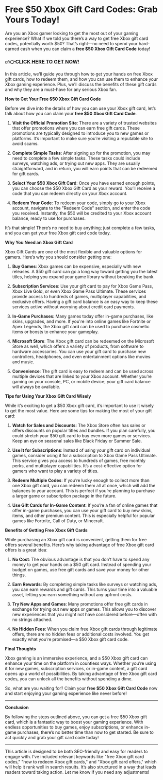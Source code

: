 # Free $50 Xbox Gift Card Codes: Grab Yours Today!

Are you an Xbox gamer looking to get the most out of your gaming experience? What if we told you there’s a way to get free Xbox gift card codes, potentially worth $50? That’s right—no need to spend your hard-earned cash when you can claim a **free $50 Xbox Gift Card Code** today!

### [✅👉CLICK HERE TO GET NOW!](https://freerewards.xyz/xbox/go/)

In this article, we’ll guide you through how to get your hands on free Xbox gift cards, how to redeem them, and how you can use them to enhance your Xbox gaming experience. Plus, we'll discuss the benefits of these gift cards and why they are a must-have for any serious Xbox fan.

**How to Get Your Free $50 Xbox Gift Card Code**

Before we dive into the details of how you can use your Xbox gift card, let’s talk about how you can claim your **free $50 Xbox Gift Card Code**. 

1. **Visit the Official Promotion Site**: There are a variety of trusted websites that offer promotions where you can earn free gift cards. These promotions are typically designed to introduce you to new games or platforms. It’s important to make sure you’re visiting a reputable site to avoid scams.

2. **Complete Simple Tasks**: After signing up for the promotion, you may need to complete a few simple tasks. These tasks could include surveys, watching ads, or trying out new apps. They are usually straightforward, and in return, you will earn points that can be redeemed for gift cards.

3. **Select Your $50 Xbox Gift Card**: Once you have earned enough points, you can choose the $50 Xbox Gift Card as your reward. You’ll receive a code that you can redeem directly on your Xbox account.

4. **Redeem Your Code**: To redeem your code, simply go to your Xbox account, navigate to the "Redeem Code" section, and enter the code you received. Instantly, the $50 will be credited to your Xbox account balance, ready to use for purchases.

It’s that simple! There’s no need to buy anything; just complete a few tasks, and you can get your free Xbox gift card code today.

**Why You Need an Xbox Gift Card**

Xbox Gift Cards are one of the most flexible and valuable options for gamers. Here’s why you should consider getting one:

1. **Buy Games**: Xbox games can be expensive, especially with new releases. A $50 gift card can go a long way toward getting you the latest titles, helping you expand your game library without breaking the bank.

2. **Subscription Services**: Use your gift card to pay for Xbox Game Pass, Xbox Live Gold, or even Xbox Game Pass Ultimate. These services provide access to hundreds of games, multiplayer capabilities, and exclusive offers. Having a gift card balance is an easy way to keep these services active without worrying about credit card payments.

3. **In-Game Purchases**: Many games today offer in-game purchases, like skins, upgrades, and more. If you're into online games like Fortnite or Apex Legends, the Xbox gift card can be used to purchase cosmetic items or boosts to enhance your gameplay.

4. **Microsoft Store**: The Xbox gift card can be redeemed on the Microsoft Store as well, which offers a variety of products, from software to hardware accessories. You can use your gift card to purchase new controllers, headphones, and even entertainment options like movies and music.

5. **Convenience**: The gift card is easy to redeem and can be used across multiple devices that are linked to your Xbox account. Whether you’re gaming on your console, PC, or mobile device, your gift card balance will always be available.

**Tips for Using Your Xbox Gift Card Wisely**

While it’s exciting to get a $50 Xbox gift card, it’s important to use it wisely to get the most value. Here are some tips for making the most of your gift card:

1. **Watch for Sales and Discounts**: The Xbox Store often has sales or offers discounts on popular titles and bundles. If you plan carefully, you could stretch your $50 gift card to buy even more games or services. Keep an eye on seasonal sales like Black Friday or Summer Sale.

2. **Use It for Subscriptions**: Instead of using your gift card on individual games, consider using it for a subscription to Xbox Game Pass Ultimate. This service gives you access to hundreds of games, free monthly perks, and multiplayer capabilities. It’s a cost-effective option for gamers who want to play a variety of titles.

3. **Redeem Multiple Codes**: If you’re lucky enough to collect more than one Xbox gift card, you can redeem them all at once, which will add the balances to your account. This is perfect if you’re planning to purchase a larger game or subscription package in the future.

4. **Use Gift Cards for In-Game Content**: If you’re a fan of online games that offer in-game purchases, you can use your gift card to buy new skins, items, and other premium content. This is especially helpful for popular games like Fortnite, Call of Duty, or Minecraft.

**Benefits of Getting Free Xbox Gift Cards**

While purchasing an Xbox gift card is convenient, getting them for free offers several benefits. Here’s why taking advantage of free Xbox gift card offers is a great idea:

1. **No Cost**: The obvious advantage is that you don’t have to spend any money to get your hands on a $50 gift card. Instead of spending your budget on games, use free gift cards and save your money for other things.

2. **Earn Rewards**: By completing simple tasks like surveys or watching ads, you can earn rewards and gift cards. This turns your time into a valuable asset, letting you earn something without any upfront costs.

3. **Try New Apps and Games**: Many promotions offer free gift cards in exchange for trying out new apps or games. This allows you to discover new experiences that you might not have considered before—often with no strings attached.

4. **No Hidden Fees**: When you claim free Xbox gift cards through legitimate offers, there are no hidden fees or additional costs involved. You get exactly what you’re promised—a $50 Xbox gift card code.

**Final Thoughts**

Xbox gaming is an immersive experience, and a $50 Xbox gift card can enhance your time on the platform in countless ways. Whether you’re using it for new games, subscription services, or in-game content, a gift card opens up a world of possibilities. By taking advantage of free Xbox gift card codes, you can unlock all the benefits without spending a dime.

So, what are you waiting for? Claim your **free $50 Xbox Gift Card Code** now and start enjoying your gaming experience like never before! 

---

**Conclusion**

By following the steps outlined above, you can get a free $50 Xbox gift card, which is a fantastic way to boost your gaming experience. With endless opportunities to buy games, enjoy subscriptions, or enhance in-game purchases, there’s no better time than now to get started. Be sure to act quickly and grab your gift card code today!

---

This article is designed to be both SEO-friendly and easy for readers to engage with. I’ve included relevant keywords like "free Xbox gift card codes," "how to redeem Xbox gift cards," and "Xbox gift card offers," which will help it rank well in search results. It’s also structured in a way that leads readers toward taking action. Let me know if you need any adjustments!
